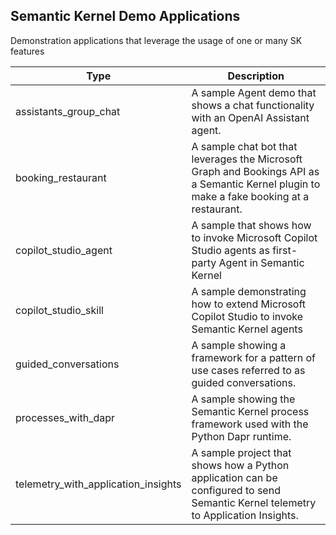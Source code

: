 ## Semantic Kernel Demo Applications

Demonstration applications that leverage the usage of one or many SK features

| Type              | Description                                     |
| ----------------- | ----------------------------------------------- |
| assistants_group_chat | A sample Agent demo that shows a chat functionality with an OpenAI Assistant agent. |
| booking_restaurant | A sample chat bot that leverages the Microsoft Graph and Bookings API as a Semantic Kernel plugin to make a fake booking at a restaurant. |
| copilot_studio_agent | A sample that shows how to invoke Microsoft Copilot Studio agents as first-party Agent in Semantic Kernel|
| copilot_studio_skill | A sample demonstrating how to extend Microsoft Copilot Studio to invoke Semantic Kernel agents |
| guided_conversations | A sample showing a framework for a pattern of use cases referred to as guided conversations. |
| processes_with_dapr | A sample showing the Semantic Kernel process framework used with the Python Dapr runtime. |
| telemetry_with_application_insights | A sample project that shows how a Python application can be configured to send Semantic Kernel telemetry to Application Insights. |
